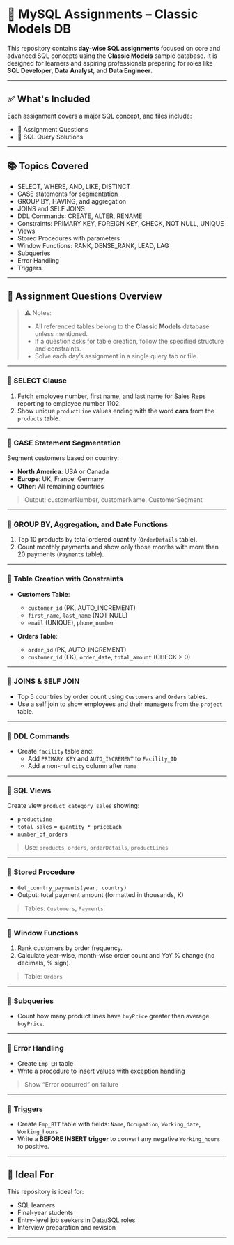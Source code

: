 # 📘 MySQL Assignments – Classic Models DB

This repository contains **day-wise SQL assignments** focused on core and advanced SQL concepts using the **Classic Models** sample database. It is designed for learners and aspiring professionals preparing for roles like **SQL Developer**, **Data Analyst**, and **Data Engineer**.

---

## ✅ What's Included

Each assignment covers a major SQL concept, and files include:

- 📄 Assignment Questions  
- 🧾 SQL Query Solutions  

---

## 📚 Topics Covered

- SELECT, WHERE, AND, LIKE, DISTINCT  
- CASE statements for segmentation  
- GROUP BY, HAVING, and aggregation  
- JOINS and SELF JOINS  
- DDL Commands: CREATE, ALTER, RENAME  
- Constraints: PRIMARY KEY, FOREIGN KEY, CHECK, NOT NULL, UNIQUE  
- Views  
- Stored Procedures with parameters  
- Window Functions: RANK, DENSE_RANK, LEAD, LAG  
- Subqueries  
- Error Handling  
- Triggers  

---

## 📝 Assignment Questions Overview

> ⚠️ Notes:  
> - All referenced tables belong to the **Classic Models** database unless mentioned.  
> - If a question asks for table creation, follow the specified structure and constraints.  
> - Solve each day’s assignment in a single query tab or file.

---

### 🔹 SELECT Clause

1. Fetch employee number, first name, and last name for Sales Reps reporting to employee number 1102.  
2. Show unique `productLine` values ending with the word **cars** from the `products` table.

---

### 🔹 CASE Statement Segmentation

Segment customers based on country:  
- **North America**: USA or Canada  
- **Europe**: UK, France, Germany  
- **Other**: All remaining countries  
> Output: customerNumber, customerName, CustomerSegment

---

### 🔹 GROUP BY, Aggregation, and Date Functions

1. Top 10 products by total ordered quantity (`OrderDetails` table).  
2. Count monthly payments and show only those months with more than 20 payments (`Payments` table).

---

### 🔹 Table Creation with Constraints

- **Customers Table**:
  - `customer_id` (PK, AUTO_INCREMENT)  
  - `first_name`, `last_name` (NOT NULL)  
  - `email` (UNIQUE), `phone_number`

- **Orders Table**:
  - `order_id` (PK, AUTO_INCREMENT)  
  - `customer_id` (FK), `order_date`, `total_amount` (CHECK > 0)

---

### 🔹 JOINS & SELF JOIN

- Top 5 countries by order count using `Customers` and `Orders` tables.  
- Use a self join to show employees and their managers from the `project` table.

---

### 🔹 DDL Commands

- Create `facility` table and:
  - Add `PRIMARY KEY` and `AUTO_INCREMENT` to `Facility_ID`  
  - Add a non-null `city` column after `name`

---

### 🔹 SQL Views

Create view `product_category_sales` showing:
- `productLine`  
- `total_sales` = `quantity * priceEach`  
- `number_of_orders`  
> Use: `products`, `orders`, `orderDetails`, `productLines`

---

### 🔹 Stored Procedure

- `Get_country_payments(year, country)`  
- Output: total payment amount (formatted in thousands, K)  
> Tables: `Customers`, `Payments`

---

### 🔹 Window Functions

1. Rank customers by order frequency.  
2. Calculate year-wise, month-wise order count and YoY % change (no decimals, % sign).  
> Table: `Orders`

---

### 🔹 Subqueries

- Count how many product lines have `buyPrice` greater than average `buyPrice`.

---

### 🔹 Error Handling

- Create `Emp_EH` table  
- Write a procedure to insert values with exception handling  
> Show “Error occurred” on failure

---

### 🔹 Triggers

- Create `Emp_BIT` table with fields: `Name`, `Occupation`, `Working_date`, `Working_hours`  
- Write a **BEFORE INSERT trigger** to convert any negative `Working_hours` to positive.

---

## 🎯 Ideal For

This repository is ideal for:
- SQL learners
- Final-year students
- Entry-level job seekers in Data/SQL roles
- Interview preparation and revision

---

